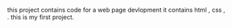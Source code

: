 this project contains code for a web page devlopment 
it contains html , css ,  .
this is my first project.
